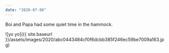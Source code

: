 ```yaml
---
date: "2020-07-08"
---
```


Boí and Papa had some quiet time in the hammock.

![yo yo]({{ site.baseurl }}/assets/images/2020/abc0443484cf0f6dcbb385f246ec59be7009a163.jpg)
